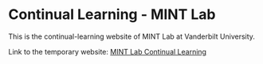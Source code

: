 # Continual Learning - MINT Lab
This is the continual-learning website of MINT Lab at Vanderbilt University.

Link to the temporary website: <a href="https://zxllxz2.github.io/continual_learning/" target="_blank">MINT Lab Continual Learning</a>
